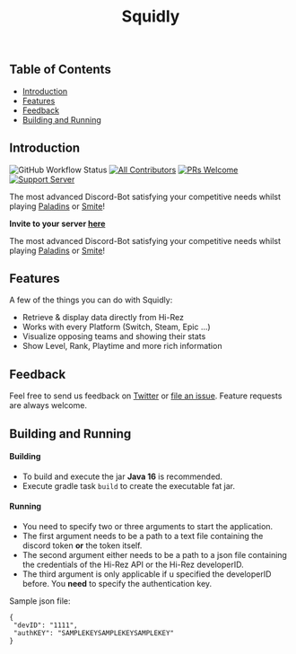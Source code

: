 <h1 align="center"> Squidly </h1> <br>

## Table of Contents

- [Introduction](#introduction)
- [Features](#features)
- [Feedback](#feedback)
- [Building and Running](#build-process)

## Introduction

![GitHub Workflow Status](https://img.shields.io/github/workflow/status/dotSpaceTeam/Squidly/Java%20CI%20with%20Gradle)
[![All Contributors](https://img.shields.io/badge/all_contributors-73-orange.svg?style=flat-square)](./CONTRIBUTORS.md)
[![PRs Welcome](https://img.shields.io/badge/PRs-welcome-brightgreen.svg?style=flat-square)](http://makeapullrequest.com)
[![Support Server](https://img.shields.io/discord/678733739504697375.svg?color=7289da&label=dotSpace%20Dev&logo=discord&style=flat-square)](https://discord.gg/mFfDMAEFWE)

The most advanced Discord-Bot satisfying your competitive needs whilst playing [Paladins][pala] or [Smite][smite]!

**Invite to your server [here](https://dotspace.dev/squidly/invite)**

The most advanced Discord-Bot satisfying your competitive needs whilst playing [Paladins][pala] or [Smite][smite]!


## Features

A few of the things you can do with Squidly:

* Retrieve & display data directly from Hi-Rez 
* Works with every Platform (Switch, Steam, Epic ...) 
* Visualize opposing teams and showing their stats
* Show Level, Rank, Playtime and more rich information

## Feedback

Feel free to send us feedback on [Twitter](https://twitter.com/dotspaceDev) or [file an issue](https://github.com/dotSpaceTeam/Squidly/issues/new). Feature requests are always welcome.

## Building and Running

#### Building
- To build and execute the jar **Java 16** is recommended.
- Execute gradle task ``build``  to create the executable fat jar.

#### Running
- You need to specify two or three arguments to start the application.
- The first argument needs to be a path to a text file containing the discord token **or** the token itself.
- The second argument either needs to be a path to a json file containing the credentials of the Hi-Rez API or the Hi-Rez developerID.
- The third argument is only applicable if u specified the developerID before. You **need** to specify the authentication key.

Sample json file:
```
{
 "devID": "1111",
 "authKEY": "SAMPLEKEYSAMPLEKEYSAMPLEKEY"
}
```


[pala]: <https://www.paladins.com/>

[smite]: <https://www.smitegame.com/>

[hirez]: <http://www.hirezstudios.com/>

